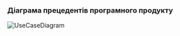 ### Діаграма прецедентів програмного продукту

![UseCaseDiagram](/1-SoftwareRequirements/1.3-SoftwareUserRequirements/1.3.3-UseCaseDiagram/UseCaseDiagram.drawio.jpg)
